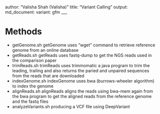 author: “Valisha Shah (Valisha)” title: “Variant Calling” output:
md\_document: variant: gfm \_\_\_

Methods
=======

-   getGenome.sh getGenome uses “wget” command to retrieve reference
    genome from an online database
-   getReads.sh getReads uses fastq-dump to get the NGS reads used in
    the comparison paper
-   trimReads.sh trimReads uses trimmomatic a java program to trim the
    leading, trailing and also returns the paried and unpaired sequences
    from the reads that are downloaded
-   indexGenome.sh indexGenome uses bwa (burrows-wheeler algorithm) to
    index the genome
-   alignReads.sh alignReads aligns the reads using bwa-mem again from
    the bwa program to get the aligned reads from the reference genome
    and the fastq files
-   analyzeVariants.sh producing a VCF file using DeepVariant

